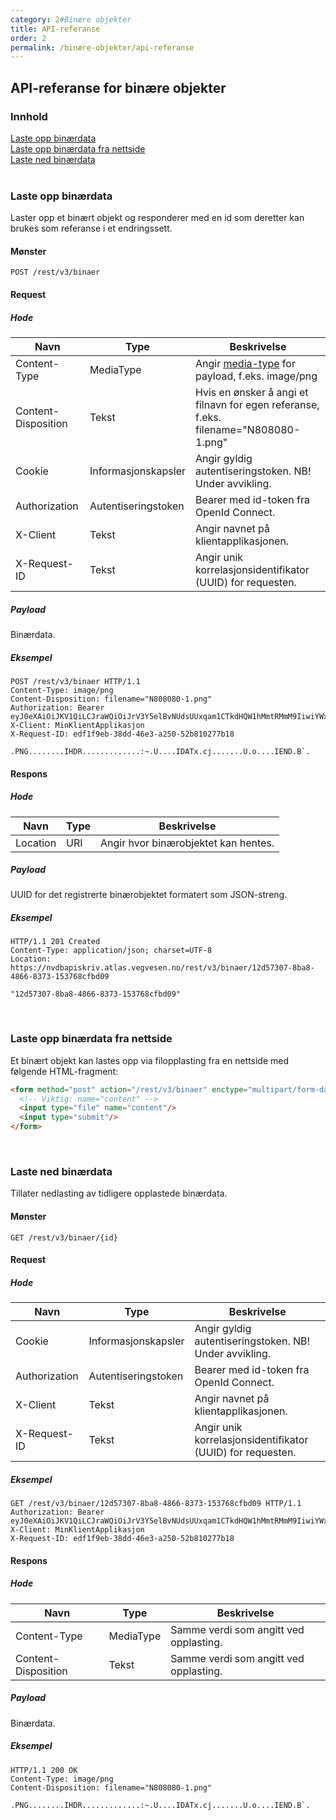 ```yaml
---
category: 2#Binære objekter
title: API-referanse
order: 2
permalink: /binære-objekter/api-referanse
---
```


## API-referanse for binære objekter

### Innhold

[Laste opp binærdata](#laste-opp-binærdata)  
[Laste opp binærdata fra nettside](#laste-opp-binærdata-fra-nettside)  
[Laste ned binærdata](#laste-ned-binærdata)  
<br/>


### Laste opp binærdata

Laster opp et binært objekt og responderer med en id som deretter kan brukes som referanse i et endringssett.

#### Mønster

```
POST /rest/v3/binaer
```
#### Request

##### Hode

Navn|Type|Beskrivelse
-|-|-
Content-Type|MediaType|Angir [media-type](https://www.iana.org/assignments/media-types/media-types.xhtml) for payload, f.eks. image/png
Content-Disposition|Tekst|Hvis en ønsker å angi et filnavn for egen referanse, f.eks. filename="N808080-1.png"
Cookie|Informasjonskapsler|Angir gyldig autentiseringstoken. NB! Under avvikling.
Authorization|Autentiseringstoken|Bearer med id-token fra OpenId Connect.
X-Client|Tekst|Angir navnet på klientapplikasjonen.
X-Request-ID|Tekst|Angir unik korrelasjonsidentifikator (UUID) for requesten.

##### Payload

Binærdata.

##### Eksempel

```
POST /rest/v3/binaer HTTP/1.1
Content-Type: image/png
Content-Disposition: filename="N808080-1.png"
Authorization: Bearer eyJ0eXAiOiJKV1QiLCJraWQiOiJrV3Y5elBvNUdsUUxqam1CTkdHQW1hMmtRMmM9IiwiYWxnIjoiUlMyNTYifQ...
X-Client: MinKlientApplikasjon
X-Request-ID: edf1f9eb-38dd-46e3-a250-52b810277b18

.PNG........IHDR.............:~.U....IDATx.cj.......U.o....IEND.B`.
```

#### Respons

##### Hode

Navn|Type|Beskrivelse
-|-|-
Location|URI|Angir hvor binærobjektet kan hentes.

##### Payload

UUID for det registrerte binærobjektet formatert som JSON-streng.

##### Eksempel
```
HTTP/1.1 201 Created
Content-Type: application/json; charset=UTF-8
Location: https://nvdbapiskriv.atlas.vegvesen.no/rest/v3/binaer/12d57307-8ba8-4866-8373-153768cfbd09

"12d57307-8ba8-4866-8373-153768cfbd09"
```
<br/>


### Laste opp binærdata fra nettside

Et binært objekt kan lastes opp via filopplasting fra en nettside med følgende HTML-fragment:

```html
<form method="post" action="/rest/v3/binaer" enctype="multipart/form-data">
  <!-- Viktig: name="content" -->
  <input type="file" name="content"/>
  <input type="submit"/>
</form>
```
<br/>


### Laste ned binærdata

Tillater nedlasting av tidligere opplastede binærdata.

#### Mønster

```
GET /rest/v3/binaer/{id}
```

#### Request

##### Hode

Navn|Type|Beskrivelse
-|-|-
Cookie|Informasjonskapsler|Angir gyldig autentiseringstoken. NB! Under avvikling.
Authorization|Autentiseringstoken|Bearer med id-token fra OpenId Connect.
X-Client|Tekst|Angir navnet på klientapplikasjonen.
X-Request-ID|Tekst|Angir unik korrelasjonsidentifikator (UUID) for requesten.

##### Eksempel

```
GET /rest/v3/binaer/12d57307-8ba8-4866-8373-153768cfbd09 HTTP/1.1
Authorization: Bearer eyJ0eXAiOiJKV1QiLCJraWQiOiJrV3Y5elBvNUdsUUxqam1CTkdHQW1hMmtRMmM9IiwiYWxnIjoiUlMyNTYifQ...
X-Client: MinKlientApplikasjon
X-Request-ID: edf1f9eb-38dd-46e3-a250-52b810277b18
```

#### Respons

##### Hode

Navn|Type|Beskrivelse
-|-|-
Content-Type|MediaType|Samme verdi som angitt ved opplasting.
Content-Disposition|Tekst|Samme verdi som angitt ved opplasting.

##### Payload

Binærdata.

##### Eksempel

```
HTTP/1.1 200 OK
Content-Type: image/png
Content-Disposition: filename="N808080-1.png"

.PNG........IHDR.............:~.U....IDATx.cj.......U.o....IEND.B`.
```
